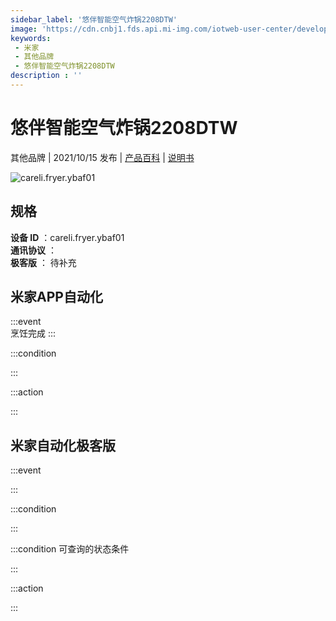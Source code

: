 ```yaml
---
sidebar_label: '悠伴智能空气炸锅2208DTW'
image: 'https://cdn.cnbj1.fds.api.mi-img.com/iotweb-user-center/developer_1679069183232yUiHymcG.png?GalaxyAccessKeyId=AKVGLQWBOVIRQ3XLEW&Expires=9223372036854775807&Signature=V09FR5OzI1YHHUX1YoEcYC0aXvA='
keywords: 
 - 米家
 - 其他品牌
 - 悠伴智能空气炸锅2208DTW
description : ''
---
```

# 悠伴智能空气炸锅2208DTW

其他品牌 | 2021/10/15 发布 | [产品百科](https://home.mi.com/webapp/content/baike/product/index.html?model=careli.fryer.ybaf01/) | [说明书](https://home.mi.com/views/introduction.html?model=careli.fryer.ybaf01&region=cn)

![careli.fryer.ybaf01](https://cdn.cnbj1.fds.api.mi-img.com/iotweb-user-center/developer_1679069183232yUiHymcG.png?GalaxyAccessKeyId=AKVGLQWBOVIRQ3XLEW&Expires=9223372036854775807&Signature=V09FR5OzI1YHHUX1YoEcYC0aXvA=)

## 规格  
> 
**设备 ID** ：careli.fryer.ybaf01  
**通讯协议** ：  
**极客版**  ： 待补充 


## 米家APP自动化  

:::event  
烹饪完成
:::

:::condition  

:::

:::action   

:::

## 米家自动化极客版  

:::event  

:::

:::condition  

:::

:::condition 可查询的状态条件  

:::

:::action  

:::

        
